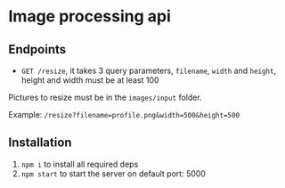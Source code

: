 # Image processing api

## Endpoints

* `GET /resize`, it takes 3 query parameters, `filename`, `width` and `height`, height and width must be at least 100

Pictures to resize must be in the `images/input` folder.

Example: `/resize?filename=profile.png&width=500&height=500`

## Installation

1. `npm i` to install all required deps
2. `npm start` to start the server on default port: 5000


